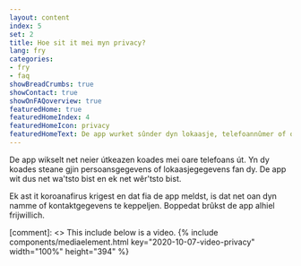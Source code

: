 ```yaml
---
layout: content
index: 5
set: 2
title: Hoe sit it mei myn privacy?
lang: fry
categories:
- fry
- faq
showBreadCrumbs: true
showContact: true
showOnFAQoverview: true
featuredHome: true
featuredHomeIndex: 4
featuredHomeIcon: privacy
featuredHomeText: De app wurket sûnder dyn lokaasje, telefoannûmer of oare kontaktgegevens.
---
```

De app wikselt net neier útkeazen koades mei oare telefoans út. Yn dy koades steane gjin persoansgegevens of lokaasjegegevens fan dy. De app wit dus net wa'tsto bist en ek net wêr'tsto bist. 

Ek ast it koroanafirus krigest en dat fia de app meldst, is dat net oan dyn namme of kontaktgegevens te keppeljen. Boppedat brûkst de app alhiel frijwillich.

[comment]: <> This include below is a video.
{% include components/mediaelement.html key="2020-10-07-video-privacy" width="100%" height="394" %}
